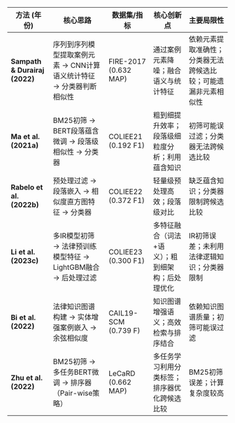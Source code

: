 |**方法 (年份)**|**核心思路**|**数据集/指标**|**核心创新点**|**主要局限性**|
|---|---|---|---|---|
|**Sampath & Durairaj (2022)**|序列到序列模型提取案例元素 → CNN计算语义统计特征 → 分类器判断相似性|FIRE-2017 (0.632 MAP)|通过案例元素降噪；融合语义与统计特征|依赖元素提取准确性；分类器无法跨候选比较；可能遗漏非元素相似性|
|**Ma et al. (2021a)**|BM25初筛 → BERT段落蕴含微调 → 段落级相似性 → 分类器|COLIEE21 (0.192 F1)|粗到细提升效率；段落级细粒度分析；利用蕴含知识|初筛可能误过滤；分类器无法跨候选比较|
|**Rabelo et al. (2022b)**|预处理过滤 → 段落嵌入 → 相似度直方图特征 → 分类器|COLIEE22 (0.372 F1)|轻量级预处理高效；段落级对比|缺乏蕴含知识；分类器限制跨候选比较|
|**Li et al. (2023c)**|多IR模型初筛 → 法律预训练模型特征 → LightGBM融合 → 后处理过滤|COLIEE23 (0.300 F1)|多特征融合（词法+语义）；粗到细架构；后处理优化|IR初筛误差；未利用法律逻辑知识；分类器限制|
|**Bi et al. (2022)**|法律知识图谱构建 → 实体增强案例嵌入 → 余弦相似度|CAIL19-SCM (0.739 F)|知识图谱增强语义；高效检索与排序结合|依赖知识图谱质量；初筛可能误过滤|
|**Zhu et al. (2022)**|BM25初筛 → 多任务BERT微调 → 排序器（Pair-wise策略）|LeCaRD (0.662 MAP)|多任务学习利用分类标签；排序器优化跨候选比较|BM25初筛误差；计算复杂度较高|